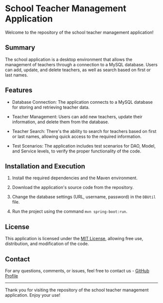 # School Teacher Management Application

Welcome to the repository of the school teacher management application!

## Summary

The school application is a desktop environment that allows the management of teachers through a connection to a MySQL database. Users can add, update, and delete teachers, as well as search based on first or last names.

## Features

- Database Connection: The application connects to a MySQL database for storing and retrieving teacher data.

- Teacher Management: Users can add new teachers, update their information, and delete them from the database.

- Teacher Search: There's the ability to search for teachers based on first or last names, allowing quick access to the required information.

- Test Scenarios: The application includes test scenarios for DAO, Model, and Service levels, to verify the proper functionality of the code.

## Installation and Execution

1. Install the required dependencies and the Maven environment.

2. Download the application's source code from the repository.

3. Change the database settings (URL, username, password) in the `DBUtil` file.

4. Run the project using the command `mvn spring-boot:run`.

## License

This application is licensed under the [MIT License](LICENSE), allowing free use, distribution, and modification of the code.

## Contact

For any questions, comments, or issues, feel free to contact us - [GitHub Profile](https://github.com/DimThom)

---

Thank you for visiting the repository of the school teacher management application. Enjoy your use!
